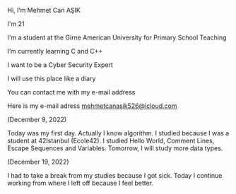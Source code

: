 Hi, I’m Mehmet Can AŞIK

I'm 21

I'm a student at the Girne American University for Primary School Teaching

I’m currently learning C and C++

I want to be a Cyber Security Expert

I will use this place like a diary

You can contact me with my e-mail address

Here is my e-mail adress mehmetcanasik526@icloud.com


(December 9, 2022)

Today was my first day. 
Actually I know algorithm. 
I studied because I was a student at 42Istanbul (Ecole42). 
I studied Hello World, Comment Lines, Escape Sequences and Variables.
Tomorrow, I will study more data types.

(December 19, 2022)

I had to take a break from my studies because I got sick. 
Today I continue working from where I left off because I feel better.
